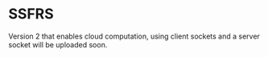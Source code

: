 # SSFRS

Version 2 that enables cloud computation, using client sockets and a server socket will be uploaded soon.


